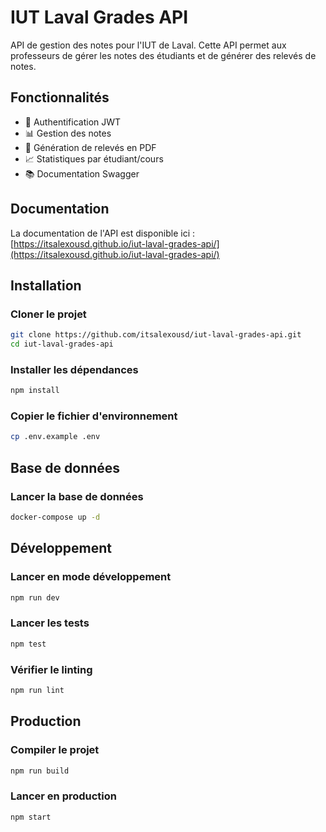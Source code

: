 # IUT Laval Grades API

API de gestion des notes pour l'IUT de Laval. Cette API permet aux professeurs de gérer les notes des étudiants et de générer des relevés de notes.

## Fonctionnalités

- 🔐 Authentification JWT
- 📊 Gestion des notes
- 📝 Génération de relevés en PDF
- 📈 Statistiques par étudiant/cours
- 📚 Documentation Swagger

## Documentation

La documentation de l'API est disponible ici : [https://itsalexousd.github.io/iut-laval-grades-api/](https://itsalexousd.github.io/iut-laval-grades-api/)

## Installation

### Cloner le projet

```bash
git clone https://github.com/itsalexousd/iut-laval-grades-api.git
cd iut-laval-grades-api
```

### Installer les dépendances

```bash
npm install
```

### Copier le fichier d'environnement

```bash
cp .env.example .env
```

## Base de données

### Lancer la base de données

```bash
docker-compose up -d
```

## Développement

### Lancer en mode développement

```bash
npm run dev
```

### Lancer les tests

```bash
npm test
```

### Vérifier le linting

```bash
npm run lint
```

## Production

### Compiler le projet

```bash
npm run build
```

### Lancer en production

```bash
npm start
```
